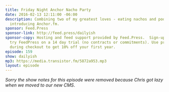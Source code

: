 ```yaml
---
title: Friday Night Anchor Nacho Party
date: 2016-02-13 12:11:00 -06:00
description: Combining two of my greatest loves - eating nachos and podcasting and
  introducing Anchor.fm.
sponsor: Feed.Press
sponsor-link: http://feed.press/dailyish
sponsor-copy: Hosting and feed support provided by Feed.Press.  Sign-up today and
  try FeedPress on a 14 day trial (no contracts or commitments). Use promo code "dailyish"
  during checkout to get 10% off your first year.
episode: 159
show: dailyish
mp3: https://media.transistor.fm/5872a953.mp3
layout: episode
---
```


<em>Sorry the show notes for this episode were removed because Chris got lazy when we moved to our new CMS</em>.
